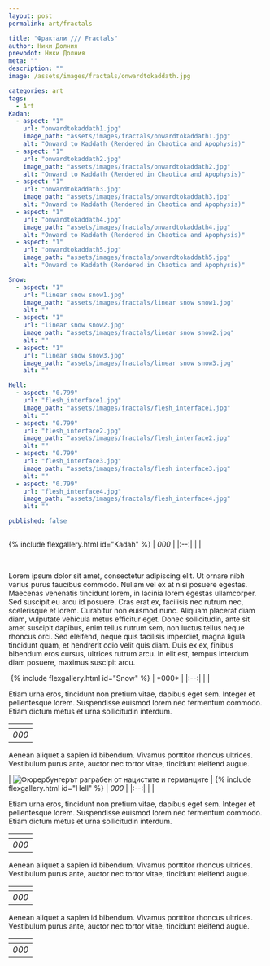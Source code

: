 ```yaml
---
layout: post
permalink: art/fractals

title: "Фрактали /// Fractals"
author: Ники Долния
prevodot: Ники Долния
meta: ""
description: ""
image: /assets/images/fractals/onwardtokaddath.jpg

categories: art
tags:
  - Art
Kadah:
  - aspect: "1"
    url: "onwardtokaddath1.jpg"
    image_path: "assets/images/fractals/onwardtokaddath1.jpg"
    alt: "Onward to Kaddath (Rendered in Chaotica and Apophysis)"
  - aspect: "1"
    url: "onwardtokaddath2.jpg"
    image_path: "assets/images/fractals/onwardtokaddath2.jpg"
    alt: "Onward to Kaddath (Rendered in Chaotica and Apophysis)"
  - aspect: "1"
    url: "onwardtokaddath3.jpg"
    image_path: "assets/images/fractals/onwardtokaddath3.jpg"
    alt: "Onward to Kaddath (Rendered in Chaotica and Apophysis)"
  - aspect: "1"
    url: "onwardtokaddath4.jpg"
    image_path: "assets/images/fractals/onwardtokaddath4.jpg"
    alt: "Onward to Kaddath (Rendered in Chaotica and Apophysis)"
  - aspect: "1"
    url: "onwardtokaddath5.jpg"
    image_path: "assets/images/fractals/onwardtokaddath5.jpg"
    alt: "Onward to Kaddath (Rendered in Chaotica and Apophysis)"

Snow:
  - aspect: "1"
    url: "linear snow snow1.jpg"
    image_path: "assets/images/fractals/linear snow snow1.jpg"
    alt: ""
  - aspect: "1"
    url: "linear snow snow2.jpg"
    image_path: "assets/images/fractals/linear snow snow2.jpg"
    alt: ""
  - aspect: "1"
    url: "linear snow snow3.jpg"
    image_path: "assets/images/fractals/linear snow snow3.jpg"
    alt: ""

Hell:
  - aspect: "0.799"
    url: "flesh_interface1.jpg"
    image_path: "assets/images/fractals/flesh_interface1.jpg"
    alt: ""
  - aspect: "0.799"
    url: "flesh_interface2.jpg"
    image_path: "assets/images/fractals/flesh_interface2.jpg"
    alt: ""
  - aspect: "0.799"
    url: "flesh_interface3.jpg"
    image_path: "assets/images/fractals/flesh_interface3.jpg"
    alt: ""
  - aspect: "0.799"
    url: "flesh_interface4.jpg"
    image_path: "assets/images/fractals/flesh_interface4.jpg"
    alt: ""

published: false
---
```

{% include flexgallery.html id="Kadah" %}
| *000* | 
|:--:| 
|  |


<br>

Lorem ipsum dolor sit amet, consectetur adipiscing elit. Ut ornare nibh varius purus faucibus commodo. Nullam vel ex at nisi posuere egestas. Maecenas venenatis tincidunt lorem, in lacinia lorem egestas ullamcorper. Sed suscipit eu arcu id posuere. Cras erat ex, facilisis nec rutrum nec, scelerisque et lorem. Curabitur non euismod nunc. Aliquam placerat diam diam, vulputate vehicula metus efficitur eget. Donec sollicitudin, ante sit amet suscipit dapibus, enim tellus rutrum sem, non luctus tellus neque rhoncus orci. Sed eleifend, neque quis facilisis imperdiet, magna ligula tincidunt quam, et hendrerit odio velit quis diam. Duis ex ex, finibus bibendum eros cursus, ultrices rutrum arcu. In elit est, tempus interdum diam posuere, maximus suscipit arcu. 

<img src="/assets/images/fractals/linear snow snow.jpg" alt=""> 
{% include flexgallery.html id="Snow" %}
| *000* | 
|:--:| 
|  |

Etiam urna eros, tincidunt non pretium vitae, dapibus eget sem. Integer et pellentesque lorem. Suspendisse euismod lorem nec fermentum commodo. Etiam dictum metus et urna sollicitudin interdum. 

| <img src="/assets/images/fractals/wave-particle-duality.jpg" alt=""> | 
|:--:| 
| *000* |


Aenean aliquet a sapien id bibendum. Vivamus porttitor rhoncus ultrices. Vestibulum purus ante, auctor nec tortor vitae, tincidunt eleifend augue. 

| <img src="/assets/images/fractals/flesh_interface.jpg" alt="Фюрербунгерът раграбен от нацистите и германците"> | 
{% include flexgallery.html id="Hell" %}
| *000* | 
|:--:| 
|  |

Etiam urna eros, tincidunt non pretium vitae, dapibus eget sem. Integer et pellentesque lorem. Suspendisse euismod lorem nec fermentum commodo. Etiam dictum metus et urna sollicitudin interdum.

| <img src="/assets/images/fractals/jungle_war.jpg" alt=""> | 
|:--:| 
| *000* |

Aenean aliquet a sapien id bibendum. Vivamus porttitor rhoncus ultrices. Vestibulum purus ante, auctor nec tortor vitae, tincidunt eleifend augue. 

| <img src="/assets/images/fractals/tentacle_sex.jpg" alt=""> | 
|:--:| 
| *000* |

Aenean aliquet a sapien id bibendum. Vivamus porttitor rhoncus ultrices. Vestibulum purus ante, auctor nec tortor vitae, tincidunt eleifend augue. 


| <img src="/assets/images/fractals/circuit.jpg" alt=""> | 
|:--:| 
| *000* |
